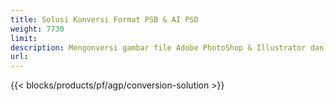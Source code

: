 ```yaml
---
title: Solusi Konversi Format PSB & AI PSD
weight: 7730
limit: 
description: Mengonversi gambar file Adobe PhotoShop & Illustrator dan format lainnya
url: 
---
```


{{< blocks/products/pf/agp/conversion-solution >}} 
